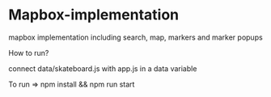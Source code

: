 # Mapbox-implementation
mapbox implementation including search, map, markers and marker popups 

How to run?

connect data/skateboard.js with app.js in  a data variable

To run
=> npm install && npm run start
